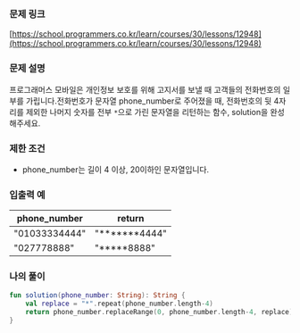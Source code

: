 ### 문제 링크

[https://school.programmers.co.kr/learn/courses/30/lessons/12948](https://school.programmers.co.kr/learn/courses/30/lessons/12948)

### **문제 설명**

프로그래머스 모바일은 개인정보 보호를 위해 고지서를 보낼 때 고객들의 전화번호의 일부를 가립니다.전화번호가 문자열 phone_number로 주어졌을 때, 전화번호의 뒷 4자리를 제외한 나머지 숫자를 전부 `*`으로 가린 문자열을 리턴하는 함수, solution을 완성해주세요.

### 제한 조건

- phone_number는 길이 4 이상, 20이하인 문자열입니다.

### 입출력 예

| phone_number | return |
| --- | --- |
| "01033334444" | "*******4444" |
| "027778888" | "*****8888" |

### 나의 풀이

```kotlin
fun solution(phone_number: String): String {
    val replace = "*".repeat(phone_number.length-4)
    return phone_number.replaceRange(0, phone_number.length-4, replace)
}
```
